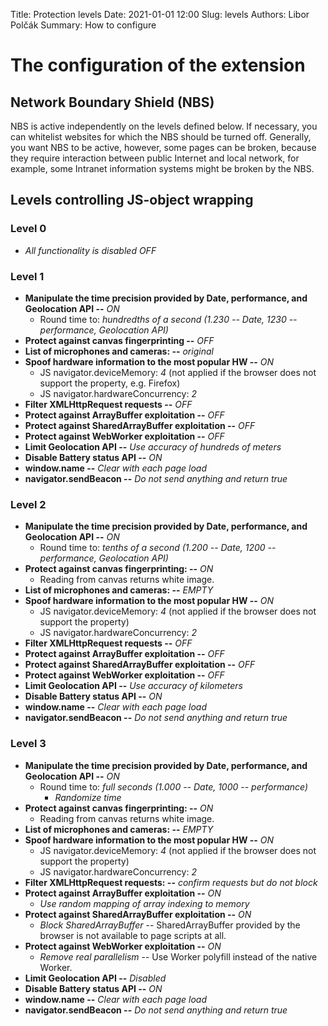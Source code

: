 Title: Protection levels
Date: 2021-01-01 12:00
Slug: levels
Authors: Libor Polčák
Summary: How to configure

# The configuration of the extension

## Network Boundary Shield (NBS)

NBS is active independently on the levels defined below. If necessary, you can whitelist websites for which the NBS should be turned off. Generally, you want NBS to be active, however, some pages can be broken, because they require interaction between public Internet and local network, for example, some Intranet information systems might be broken by the NBS.

## Levels controlling JS-object wrapping

### Level 0
* *All functionality is disabled OFF*

### Level 1

* **Manipulate the time precision provided by Date, performance, and Geolocation API --** *ON*
    * Round time to: *hundredths of a second (1.230 -- Date, 1230 -- performance, Geolocation API)*
* **Protect against canvas fingerprinting --** *OFF*
* **List of microphones and cameras: --** *original*
* **Spoof hardware information to the most popular HW --** *ON*
    * JS navigator.deviceMemory: *4* (not applied if the browser does not support the property, e.g.
			Firefox)
    * JS navigator.hardwareConcurrency: *2*
* **Filter XMLHttpRequest requests --** *OFF*
* **Protect against ArrayBuffer exploitation --** *OFF*
* **Protect against SharedArrayBuffer exploitation --** *OFF*
* **Protect against WebWorker exploitation --** *OFF*
* **Limit Geolocation API --** *Use accuracy of hundreds of meters*
* **Disable Battery status API --** *ON*
* **window.name --** *Clear with each page load*
* **navigator.sendBeacon --** *Do not send anything and return true*

### Level 2
* **Manipulate the time precision provided by Date, performance, and Geolocation API --** *ON*
    * Round time to: *tenths of a second (1.200 -- Date, 1200 -- performance, Geolocation API)*
* **Protect against canvas fingerprinting: --** *ON*
    * Reading from canvas returns white image.
* **List of microphones and cameras: --** *EMPTY*
* **Spoof hardware information to the most popular HW --** *ON*
    * JS navigator.deviceMemory: *4* (not applied if the browser does not support the property)
    * JS navigator.hardwareConcurrency: *2*
* **Filter XMLHttpRequest requests --** *OFF*
* **Protect against ArrayBuffer exploitation --** *OFF*
* **Protect against SharedArrayBuffer exploitation --** *OFF*
* **Protect against WebWorker exploitation --** *OFF*
* **Limit Geolocation API --** *Use accuracy of kilometers*
* **Disable Battery status API --** *ON*
* **window.name --** *Clear with each page load*
* **navigator.sendBeacon --** *Do not send anything and return true*

### Level 3
* **Manipulate the time precision provided by Date, performance, and Geolocation API --** *ON*
    * Round time to: *full seconds (1.000 -- Date, 1000 -- performance)*
		* *Randomize time*
* **Protect against canvas fingerprinting: --** *ON*
    * Reading from canvas returns white image.
* **List of microphones and cameras: --** *EMPTY*
* **Spoof hardware information to the most popular HW --** *ON*
    * JS navigator.deviceMemory: *4* (not applied if the browser does not support the property)
    * JS navigator.hardwareConcurrency: *2*
* **Filter XMLHttpRequest requests: --** *confirm requests but do not block*
* **Protect against ArrayBuffer exploitation --** *ON*
    * *Use random mapping of array indexing to memory*
* **Protect against SharedArrayBuffer exploitation --** *ON*
    * *Block SharedArrayBuffer* -- SharedArrayBuffer provided by the browser is not available to page scripts at all.
* **Protect against WebWorker exploitation --** *ON*
    * *Remove real parallelism* -- Use Worker polyfill instead of the native Worker.
* **Limit Geolocation API --** *Disabled*
* **Disable Battery status API --** *ON*
* **window.name --** *Clear with each page load*
* **navigator.sendBeacon --** *Do not send anything and return true*
